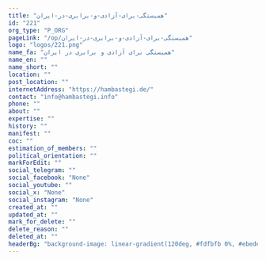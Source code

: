 ```yaml
---
title: "همبستگی-برای-آزادی-و-برابری-در-ایران"
id: "221"
org_type: "P_ORG"
pageLink: "/op/همبستگی-برای-آزادی-و-برابری-در-ایران"
logo: "logos/221.png"
name_fa: "همبستگی برای آزادی و برابری در ایران"
name_en: ""
name_short: ""
location: ""
post_location: ""
internetAddress: "https://hambastegi.de/"
contact: "info@hambastegi.info"
phone: ""
about: ""
expertise: ""
history: ""
manifest: ""
coc: ""
estimation_of_members: ""
political_orientation: ""
markForEdit: ""
social_telegram: ""
social_facebook: "None"
social_youtube: ""
social_x: "None"
social_instagram: "None"
created_at: ""
updated_at: ""
mark_for_delete: ""
delete_reason: ""
deleted_at: ""
headerBg: "background-image: linear-gradient(120deg, #fdfbfb 0%, #ebedee 100%);"
---
```

